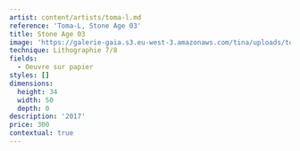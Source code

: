 ```yaml
---
artist: content/artists/toma-l.md
reference: 'Toma-L, Stone Age 03'
title: Stone Age 03
image: 'https://galerie-gaia.s3.eu-west-3.amazonaws.com/tina/uploads/toma-l/galerie-gaia-toma-l-stoneage-03_ex7-8.jpg'
technique: Lithographie 7/8
fields:
  - Oeuvre sur papier
styles: []
dimensions:
  height: 34
  width: 50
  depth: 0
description: '2017'
price: 300
contextual: true
---
```



